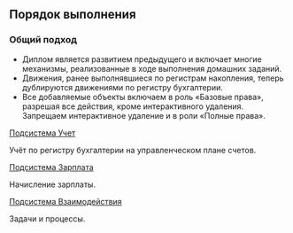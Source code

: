 ## Порядок выполнения

### Общий подход

* Диплом является развитием предыдущего и включает многие механизмы, реализованные в ходе выполнения домашних заданий.
* Движения, ранее выполнявшиеся по регистрам накопления, теперь дублируются движениями по регистру бухгалтерии.
* Все добавляемые объекты включаем в роль «Базовые права», разрешая все действия, кроме интерактивного удаления. Запрещаем интерактивное удаление и в роли «Полные права».
 
 [Подсистема Учет](%D0%9F%D0%BE%D0%B4%D1%81%D0%B8%D1%81%D1%82%D0%B5%D0%BC%D0%B0%20%D0%A3%D1%87%D0%B5%D1%82.md)
  
 Учёт по регистру бухгалтерии на управленческом плане счетов.

 [Подсистема Зарплата](Diplom.md)

  Начисление зарплаты.

 [Подсистема Взаимодействия](Diplom.md)

Задачи и процессы. 